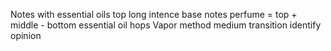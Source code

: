 Notes with essential oils top long intence base notes 
perfume = top + middle - bottom
essential oil hops
Vapor method medium transition 
identify opinion
